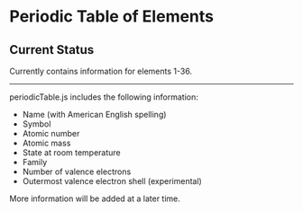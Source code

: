 # Periodic Table of Elements

## Current Status

Currently contains information for elements 1-36.

---

periodicTable.js includes the following information:

- Name (with American English spelling)
- Symbol
- Atomic number
- Atomic mass
- State at room temperature
- Family
- Number of valence electrons
- Outermost valence electron shell (experimental)

More information will be added at a later time.
